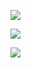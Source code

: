 ![](https://gitee.com/hxc8/images8/raw/master/img/202407191122117.jpg)

![](https://gitee.com/hxc8/images8/raw/master/img/202407191122853.jpg)

![](https://gitee.com/hxc8/images8/raw/master/img/202407191122121.jpg)